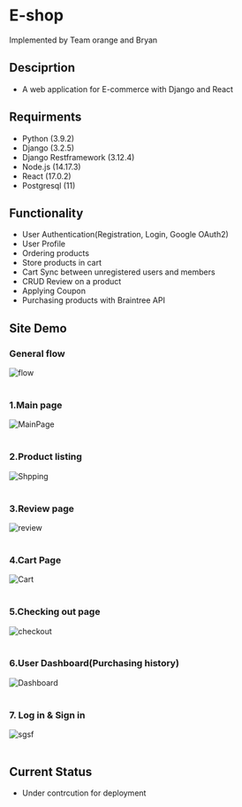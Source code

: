 # E-shop
Implemented by Team orange and Bryan 

## Desciprtion 
* A web application for E-commerce with Django and React 

## Requirments 
* Python (3.9.2)
* Django (3.2.5)
* Django Restframework (3.12.4) 
* Node.js (14.17.3)
* React (17.0.2)
* Postgresql (11) 
 
## Functionality
* User Authentication(Registration, Login, Google OAuth2)
* User Profile 
* Ordering products 
* Store products in cart 
* Cart Sync between unregistered users and members   
* CRUD Review on a product 
* Applying Coupon 
* Purchasing products with Braintree API

## Site Demo 

### General flow 
![flow](https://user-images.githubusercontent.com/80245390/134449014-7a23625f-52ce-4ee8-a28a-270f5e51e906.gif)
<br><br>


### 1.Main page 
![MainPage](https://user-images.githubusercontent.com/80245390/134447998-2d5a3299-3189-4b52-969a-cb83ca0c48e6.JPG)
<br><br>

### 2.Product listing 
![Shpping](https://user-images.githubusercontent.com/80245390/134448202-f224fc33-0f0e-4ab2-89b6-b9f01af4d66b.JPG)
<br><br>

### 3.Review page 
![review](https://user-images.githubusercontent.com/80245390/134448444-364391bf-88ba-438c-bd81-7ffbfa49b8ad.JPG)
<br><br>

### 4.Cart Page 
![Cart](https://user-images.githubusercontent.com/80245390/134448646-09c3ddea-a688-4084-bdc2-9801c7356ad9.JPG)
<br><br>

### 5.Checking out page 
![checkout](https://user-images.githubusercontent.com/80245390/134448750-5769e172-5ecd-40ce-bf12-bd0836a8d100.JPG)
<br><br>

### 6.User Dashboard(Purchasing history)
![Dashboard](https://user-images.githubusercontent.com/80245390/134448892-55ac2def-cea4-4ebe-a92a-00b096811e78.JPG)
<br><br>

### 7. Log in & Sign in 
![sgsf](https://user-images.githubusercontent.com/80245390/134449222-681f9f81-8aff-4119-b508-b1cddf8181d3.JPG)
<br><br>

## Current Status
* Under contrcution for deployment 
